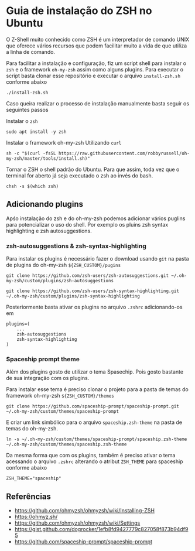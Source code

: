 # Guia de instalação do ZSH no Ubuntu

O Z-Shell muito conhecido como ZSH é um interpretador de comando UNIX que oferece vários recursos que podem facilitar muito a vida de que utiliza a linha de comando.

Para facilitar a instalação e configuração, fiz um script shell para instalar o `zsh` e o framework `oh-my-zsh` assim como alguns plugins. Para executar o script basta clonar esse repositório e executar o arquivo `install-zsh.sh` conforme abaixo

```
./install-zsh.sh
```

Caso queira realizar o processo de instalação manualmente basta seguir os seguintes passos

Instalar o `zsh` 

```
sudo apt install -y zsh
```

Instalar o framework oh-my-zsh Utilizando `curl`

```
sh -c "$(curl -fsSL https://raw.githubusercontent.com/robbyrussell/oh-my-zsh/master/tools/install.sh)"
```

Tornar o ZSH o shell padrão do Ubuntu. Para que assim, toda vez que o terminal for aberto já seja executado o zsh ao invés do bash.

```
chsh -s $(which zsh)
```

## Adicionando plugins

Apśo instalação do zsh e do oh-my-zsh podemos adicionar vários puglins para potencializar o uso do shell. Por exemplo os pluins zsh syntax highlighting e zsh autosuggestions.

### zsh-autosuggestions & zsh-syntax-highlighting

Para instalar os plugins é necessário fazer o download usando `git` na pasta de plugins do oh-my-zsh `${ZSH_CUSTOM}/pugins`

```
git clone https://github.com/zsh-users/zsh-autosuggestions.git ~/.oh-my-zsh/custom/plugins/zsh-autosuggestions
```

```
git clone https://github.com/zsh-users/zsh-syntax-highlighting.git ~/.oh-my-zsh/custom/plugins/zsh-syntax-highlighting
```

Posteriormente basta ativar os plugins no arquivo `.zshrc` adicionando-os em

```
plugins=(
    ... 
    zsh-autosuggestions 
    zsh-syntax-highlighting
)
```

### Spaceship prompt theme

Além dos plugins gosto de utilizar o tema Spasechip. Pois gosto bastante de sua integração com os plugins.

Para instalar esse tema é preciso clonar o projeto para a pasta de temas do framework oh-my-zsh `${ZSH_CUSTOM}/themes`

```
git clone https://github.com/spaceship-prompt/spaceship-prompt.git ~/.oh-my-zsh/custom/themes/spaceship-prompt
```

E criar um link simbólico para o arquivo `spaceship.zsh-theme` na pasta de temas do oh-my-zsh.

```
ln -s ~/.oh-my-zsh/custom/themes/spaceship-prompt/spaceship.zsh-theme ~/.oh-my-zsh/custom/themes/spaceship.zsh-theme
```

Da mesma forma que com os plugins, também é preciso ativar o tema acessando o arquivo `.zshrc` alterando o atribut `ZSH_THEME` para spaceship conforme abaixo

```
ZSH_THEME="spaceship"
```

## Referências

- https://github.com/ohmyzsh/ohmyzsh/wiki/Installing-ZSH
- https://ohmyz.sh/
- https://github.com/ohmyzsh/ohmyzsh/wiki/Settings
- https://gist.github.com/dogrocker/1efb8fd9427779c827058f873b94df95
- https://github.com/spaceship-prompt/spaceship-prompt